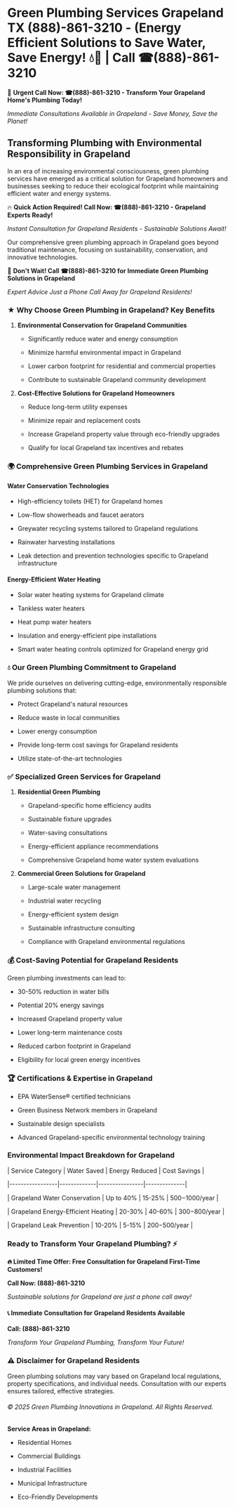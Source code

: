 # Green Plumbing Services Grapeland TX (888)-861-3210 - (Energy Efficient Solutions to Save Water, Save Energy! 💧🌿 | Call ☎(888)-861-3210

🚨 **Urgent Call Now: ☎(888)-861-3210 - Transform Your Grapeland Home's Plumbing Today!**
*Immediate Consultations Available in Grapeland - Save Money, Save the Planet!*

## Transforming Plumbing with Environmental Responsibility in Grapeland

In an era of increasing environmental consciousness, green plumbing services have emerged as a critical solution for Grapeland homeowners and businesses seeking to reduce their ecological footprint while maintaining efficient water and energy systems. 

🔥 **Quick Action Required! Call Now: ☎(888)-861-3210 - Grapeland Experts Ready!**
*Instant Consultation for Grapeland Residents - Sustainable Solutions Await!*

Our comprehensive green plumbing approach in Grapeland goes beyond traditional maintenance, focusing on sustainability, conservation, and innovative technologies.

🚨 **Don't Wait! Call ☎(888)-861-3210 for Immediate Green Plumbing Solutions in Grapeland**
*Expert Advice Just a Phone Call Away for Grapeland Residents!*

### ★ Why Choose Green Plumbing in Grapeland? Key Benefits

1. **Environmental Conservation for Grapeland Communities** 
   - Significantly reduce water and energy consumption
   - Minimize harmful environmental impact in Grapeland
   - Lower carbon footprint for residential and commercial properties
   - Contribute to sustainable Grapeland community development

2. **Cost-Effective Solutions for Grapeland Homeowners** 
   - Reduce long-term utility expenses
   - Minimize repair and replacement costs
   - Increase Grapeland property value through eco-friendly upgrades
   - Qualify for local Grapeland tax incentives and rebates

### 🌍 Comprehensive Green Plumbing Services in Grapeland

#### Water Conservation Technologies
- High-efficiency toilets (HET) for Grapeland homes
- Low-flow showerheads and faucet aerators
- Greywater recycling systems tailored to Grapeland regulations
- Rainwater harvesting installations
- Leak detection and prevention technologies specific to Grapeland infrastructure

#### Energy-Efficient Water Heating
- Solar water heating systems for Grapeland climate
- Tankless water heaters
- Heat pump water heaters
- Insulation and energy-efficient pipe installations
- Smart water heating controls optimized for Grapeland energy grid

### 💧 Our Green Plumbing Commitment to Grapeland

We pride ourselves on delivering cutting-edge, environmentally responsible plumbing solutions that:
- Protect Grapeland's natural resources
- Reduce waste in local communities
- Lower energy consumption
- Provide long-term cost savings for Grapeland residents
- Utilize state-of-the-art technologies

### ✅ Specialized Green Services for Grapeland

1. **Residential Green Plumbing**
   - Grapeland-specific home efficiency audits
   - Sustainable fixture upgrades
   - Water-saving consultations
   - Energy-efficient appliance recommendations
   - Comprehensive Grapeland home water system evaluations

2. **Commercial Green Solutions for Grapeland**
   - Large-scale water management
   - Industrial water recycling
   - Energy-efficient system design
   - Sustainable infrastructure consulting
   - Compliance with Grapeland environmental regulations

### 💰 Cost-Saving Potential for Grapeland Residents

Green plumbing investments can lead to:
- 30-50% reduction in water bills
- Potential 20% energy savings
- Increased Grapeland property value
- Lower long-term maintenance costs
- Reduced carbon footprint in Grapeland
- Eligibility for local green energy incentives

### 🏆 Certifications & Expertise in Grapeland

- EPA WaterSense® certified technicians
- Green Business Network members in Grapeland
- Sustainable design specialists
- Advanced Grapeland-specific environmental technology training

### Environmental Impact Breakdown for Grapeland

| Service Category | Water Saved | Energy Reduced | Cost Savings |
|-----------------|-------------|----------------|--------------|
| Grapeland Water Conservation | Up to 40% | 15-25% | $500-$1000/year |
| Grapeland Energy-Efficient Heating | 20-30% | 40-60% | $300-$800/year |
| Grapeland Leak Prevention | 10-20% | 5-15% | $200-$500/year |

### Ready to Transform Your Grapeland Plumbing? ⚡

**🔥 Limited Time Offer: Free Consultation for Grapeland First-Time Customers!**

**Call Now: (888)-861-3210**
*Sustainable solutions for Grapeland are just a phone call away!*

#### 📞 Immediate Consultation for Grapeland Residents Available

**Call: (888)-861-3210**
*Transform Your Grapeland Plumbing, Transform Your Future!*

### ⚠️ Disclaimer for Grapeland Residents

Green plumbing solutions may vary based on Grapeland local regulations, property specifications, and individual needs. Consultation with our experts ensures tailored, effective strategies.

###### © 2025 Green Plumbing Innovations in Grapeland. All Rights Reserved.

**Service Areas in Grapeland:** 
- Residential Homes
- Commercial Buildings
- Industrial Facilities
- Municipal Infrastructure
- Eco-Friendly Developments